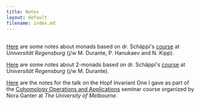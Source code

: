 ```yaml
---
title: Notes
layout: default
filename: index.md
--- 
```

<br>[Here](https://divittorio.github.io/stuff/monads.pdf
) are some notes about monads based on dr. Schäppi's <a href="https://www-app.uni-regensburg.de/Fakultaeten/MAT/Hellus/KVV_2/abruflink.php?id=623">course</a> at <i>Universität Regensburg</i> (j/w M. Durante, P. Hanukaev and N. Kipp).

[Here](https://divittorio.github.io/stuff/Monads2.pdf) are some notes about 2-monads based on dr. Schäppi's <a href="https://www-app.uni-regensburg.de/Fakultaeten/MAT/Hellus/KVV_2/abruflink.php?id=804">course</a> at <i>Universität Regensburg</i> (j/w M. Durante).

[Here](https://divittorio.github.io/stuff/Hopf%20Invariant.pdf) are the notes for the talk on the Hopf Invariant One I gave as part of the <a href="https://researchers.ms.unimelb.edu.au/~nganter@unimelb/teaching/index.html">Cohomology Operations and Applications</a> seminar course organized by Nora Ganter at <i>The University of Melbourne</i>.
